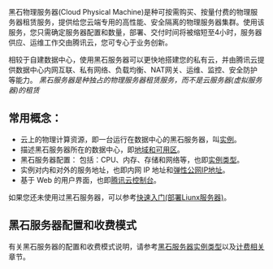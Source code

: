 黑石物理服务器(Cloud Physical Machine)是种可按需购买、按量付费的物理服务器租赁服务，提供给您云端专用的高性能、安全隔离的物理服务器集群。使用该服务，您只需确定服务器配置和数量，部署、交付时间将被缩短至4小时，服务器供应、运维工作交由腾讯云，您可专心于业务创新。 </br>

相较于自建数据中心，使用黑石服务器可以更快地搭建您的私有云，并由腾讯云提供数据中心内网互联、私有网络、负载均衡、NAT网关、运维、监控、安全防护等能力。
*黑石服务器是种独占的物理服务器租赁服务，而不是云服务器(虚拟服务器)的租赁*

## 常用概念：

- 云上的物理计算资源，即一台运行在数据中心的黑石服务器，叫[实例]()。
- 描述黑石服务器所在的数据中心，即[地域和可用区]()。
- 黑石服务器配置： 包括：CPU、内存、存储和网络等，也即[实例类型]()。
- 实例对内和对外的服务地址，也即内网 IP 地址和[弹性公网IP地址]()。
- 基于 Web 的用户界面，也即[腾讯云控制台]()。

如果您还未使用过黑石服务器，可以参考[快速入门(部署Liunx服务器)]()。

## 黑石服务器配置和收费模式

有关黑石服务器的配置和收费模式说明，请参考[黑石服务器实例类型]()以及[计费相关]()章节。